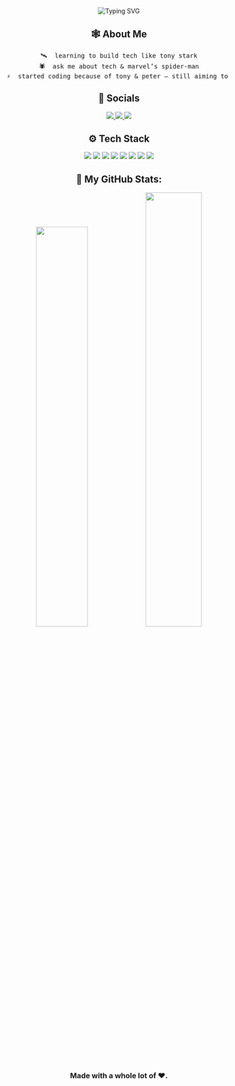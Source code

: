 <p align="center">
  <img src="https://readme-typing-svg.demolab.com?font=JetBrains+Mono&weight=600&size=50&color=AAAAAA&center=true&vCenter=true&width=800&lines=Hello+buddy%2C+I+am+Leela.;Nice+meeting+you+!!;I+love+Spider-Man+BTW.;" alt="Typing SVG" />
</p>
<div align="center">
  
## 🕸️ About Me
<pre>
🛰️  learning to build tech like tony stark
🕷️  ask me about tech & marvel’s spider-man
⚡  started coding because of tony & peter — still aiming to build my own J.A.R.V.I.S
</pre>


## 🧬 Socials
<a href="https://www.linkedin.com/in/leela-m-336334301">
  <img src="https://img.shields.io/badge/LinkedIn-%230077B5.svg?style=for-the-badge&logo=linkedin&logoColor=white" />
</a>
<a href="https://x.com/@LEELA55555">
  <img src="https://img.shields.io/badge/X-black.svg?style=for-the-badge&logo=x&logoColor=white" />
</a>
<a href="mailto:leela592023@gmail.com">
  <img src="https://img.shields.io/badge/Gmail-D14836?style=for-the-badge&logo=gmail&logoColor=white" />
</a>

## ⚙️ Tech Stack
<img src="https://img.shields.io/badge/React-20232A?style=for-the-badge&logo=react&logoColor=61DAFB" />
<img src="https://img.shields.io/badge/Node.js-339933?style=for-the-badge&logo=nodedotjs&logoColor=white" />
<img src="https://img.shields.io/badge/Express.js-000000?style=for-the-badge&logo=express&logoColor=white" />
<img src="https://img.shields.io/badge/MongoDB-4EA94B?style=for-the-badge&logo=mongodb&logoColor=white" />
<img src="https://img.shields.io/badge/Next.js-000000?style=for-the-badge&logo=nextdotjs&logoColor=white" />
<img src="https://img.shields.io/badge/TailwindCSS-06B6D4?style=for-the-badge&logo=tailwindcss&logoColor=white" />
<img src="https://img.shields.io/badge/Figma-F24E1E?style=for-the-badge&logo=figma&logoColor=white" />
<img src="https://img.shields.io/badge/Git-F05032?style=for-the-badge&logo=git&logoColor=white" />


## 🦾 My GitHub Stats:
<img width="48%" src="https://github-readme-stats.vercel.app/api?username=Leela0o5&show_icons=true&theme=react&hide_border=true" />
<img width="50%" src="https://github-readme-streak-stats.herokuapp.com/?user=Leela0o5&theme=react&hide_border=true" />
<br/>

### Made with a whole lot of ❤️.



</div>
